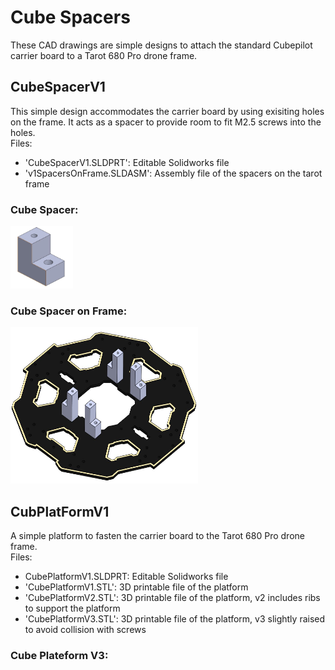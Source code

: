# Cube Spacers
These CAD drawings are simple designs to attach the standard Cubepilot carrier board to a Tarot 680 Pro drone frame.

## CubeSpacerV1

This simple design accommodates the carrier board by using exisiting holes on the frame. It acts as a spacer to provide room to fit M2.5 screws into the holes.
<br> Files:
- 'CubeSpacerV1.SLDPRT': Editable Solidworks file
- 'v1SpacersOnFrame.SLDASM': Assembly file of the spacers on the tarot frame

### Cube Spacer:
<img src="https://github.com/MBorrageiro/cad-drawings/blob/main/CubeSpacer/CubeSpacerV1.JPG" width="100" height="100">

### Cube Spacer on Frame:
<img src="https://github.com/MBorrageiro/cad-drawings/blob/main/CubeSpacer/v1SpacersOnFrame.JPG" width="300" height="250">

## CubPlatFormV1

A simple platform to fasten the carrier board to the Tarot 680 Pro drone frame.
<br> Files:
- CubePlatformV1.SLDPRT: Editable Solidworks file
- 'CubePlatformV1.STL': 3D printable file of the platform
- 'CubePlatformV2.STL': 3D printable file of the platform, v2 includes ribs to support the platform
- 'CubePlatformV3.STL': 3D printable file of the platform, v3 slightly raised to avoid collision with screws

### Cube Plateform V3:
<script src="https://github.com/MBorrageiro/cad-drawings/blob/main/CubeSpacer/CubePlatformV3.STL"></script>
